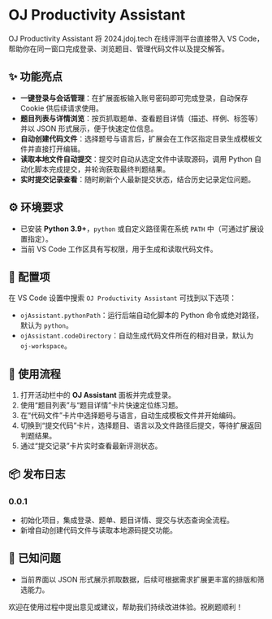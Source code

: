 # OJ Productivity Assistant

OJ Productivity Assistant 将 2024.jdoj.tech 在线评测平台直接带入 VS Code，帮助你在同一窗口完成登录、浏览题目、管理代码文件以及提交解答。

## ✨ 功能亮点

- **一键登录与会话管理**：在扩展面板输入账号密码即可完成登录，自动保存 Cookie 供后续请求使用。
- **题目列表与详情浏览**：按页抓取题单、查看题目详情（描述、样例、标签等）并以 JSON 形式展示，便于快速定位信息。
- **自动创建代码文件**：选择题号与语言后，扩展会在工作区指定目录生成模板文件并直接打开编辑。
- **读取本地文件自动提交**：提交时自动从选定文件中读取源码，调用 Python 自动化脚本完成提交，并轮询获取最终判题结果。
- **实时提交记录查看**：随时刷新个人最新提交状态，结合历史记录定位问题。

## ⚙️ 环境要求

- 已安装 **Python 3.9+**，`python` 或自定义路径需在系统 `PATH` 中（可通过扩展设置指定）。
- 当前 VS Code 工作区具有写权限，用于生成和读取代码文件。

## 🔧 配置项

在 VS Code 设置中搜索 `OJ Productivity Assistant` 可找到以下选项：

- `ojAssistant.pythonPath`：运行后端自动化脚本的 Python 命令或绝对路径，默认为 `python`。
- `ojAssistant.codeDirectory`：自动生成代码文件所在的相对目录，默认为 `oj-workspace`。

## 🚀 使用流程

1. 打开活动栏中的 **OJ Assistant** 面板并完成登录。
2. 使用“题目列表”与“题目详情”卡片快速定位练习题。
3. 在“代码文件”卡片中选择题号与语言，自动生成模板文件并开始编码。
4. 切换到“提交代码”卡片，选择题目、语言以及文件路径后提交，等待扩展返回判题结果。
5. 通过“提交记录”卡片实时查看最新评测状态。

## 📦 发布日志

### 0.0.1

- 初始化项目，集成登录、题单、题目详情、提交与状态查询全流程。
- 新增自动创建代码文件与读取本地源码提交功能。

## 🐞 已知问题

- 当前界面以 JSON 形式展示抓取数据，后续可根据需求扩展更丰富的排版和筛选能力。

欢迎在使用过程中提出意见或建议，帮助我们持续改进体验。祝刷题顺利！
